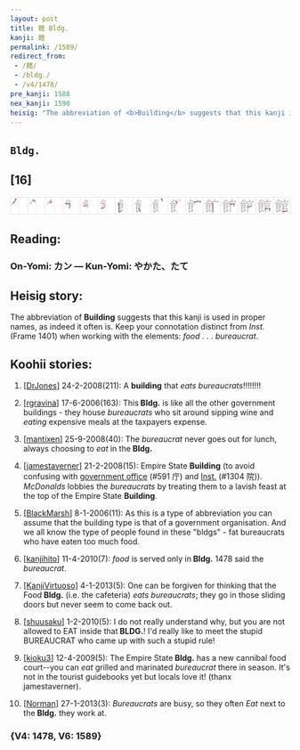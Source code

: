 ```yaml
---
layout: post
title: 館 Bldg.
kanji: 館
permalink: /1589/
redirect_from:
 - /館/
 - /bldg./
 - /v4/1478/
pre_kanji: 1588
nex_kanji: 1590
heisig: "The abbreviation of <b>Building</b> suggests that this kanji is used in proper names, as indeed it often is. Keep your connotation distinct from <i>Inst.</i> (Frame 1401) when working with the elements: <i>food</i> . . . <i>bureaucrat</i>."
---
```


## `Bldg.`

## [16]

<div class="stroke"><img src="../images/E9A4A8.png" /></div>

## Reading:

### On-Yomi: カン &mdash; Kun-Yomi: やかた、たて

## Heisig story:

The abbreviation of <b>Building</b> suggests that this kanji is used in proper names, as indeed it often is. Keep your connotation distinct from <i>Inst.</i> (Frame 1401) when working with the elements: <i>food</i> . . . <i>bureaucrat</i>.

## Koohii stories:

1) [<a href="http://kanji.koohii.com/profile/DrJones">DrJones</a>] 24-2-2008(211): A <strong>building</strong> that <em>eats</em> <em>bureaucrats</em>!!!!!!!!

2) [<a href="http://kanji.koohii.com/profile/rgravina">rgravina</a>] 17-6-2006(163): This<strong> Bldg.</strong> is like all the other government buildings - they house <em>bureaucrats</em> who sit around sipping wine and <em>eating</em> expensive meals at the taxpayers expense.

3) [<a href="http://kanji.koohii.com/profile/mantixen">mantixen</a>] 25-9-2008(40): The <em>bureaucrat</em> never goes out for lunch, always choosing to <em>eat</em> in the<strong> Bldg.</strong>

4) [<a href="http://kanji.koohii.com/profile/jamestaverner">jamestaverner</a>] 21-2-2008(15): Empire State <strong>Building</strong> (to avoid confusing with <a href="../v4/591">government office</a> (#591 庁) and <a href="../v4/1304">Inst.</a> (#1304 院)). <em>McDonalds</em> lobbies the <em>bureaucrats</em> by treating them to a lavish feast at the top of the Empire State <strong>Building</strong>.

5) [<a href="http://kanji.koohii.com/profile/BlackMarsh">BlackMarsh</a>] 8-1-2006(11): As this is a type of abbreviation you can assume that the building type is that of a government organisation. And we all know the type of people found in these &quot;bldgs&quot; - fat bureaucrats who have eaten too much food.

6) [<a href="http://kanji.koohii.com/profile/kanjihito">kanjihito</a>] 11-4-2010(7): <em>food</em> is served only in<strong> Bldg.</strong> 1478 said the <em>bureaucrat</em>.

7) [<a href="http://kanji.koohii.com/profile/KanjiVirtuoso">KanjiVirtuoso</a>] 4-1-2013(5): One can be forgiven for thinking that the Food<strong> Bldg.</strong> (i.e. the cafeteria) <em>eats</em> <em>bureaucrats</em>; they go in those sliding doors but never seem to come back out.

8) [<a href="http://kanji.koohii.com/profile/shuusaku">shuusaku</a>] 1-2-2010(5): I do not really understand why, but you are not allowed to EAT inside that<strong> BLDG.</strong>! I&#039;d really like to meet the stupid BUREAUCRAT who came up with such a stupid rule!

9) [<a href="http://kanji.koohii.com/profile/kioku3">kioku3</a>] 12-4-2009(5): The Empire State<strong> Bldg.</strong> has a new cannibal food court--you can <em>eat</em> grilled and marinated <em>bureaucrat</em> there in season. It&#039;s not in the tourist guidebooks yet but locals love it! (thanx jamestaverner).

10) [<a href="http://kanji.koohii.com/profile/Norman">Norman</a>] 27-1-2013(3): <em>Bureaucrats</em> are busy, so they often <em>Eat</em> next to the<strong> Bldg.</strong> they work at.

### {V4: 1478, V6: 1589}
